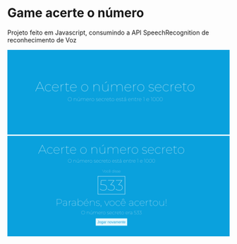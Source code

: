 # Game acerte o número

Projeto feito em Javascript, consumindo a API SpeechRecognition de reconhecimento de Voz 

![Alt text](/img/img1.png "Optional title")
![Alt text](/img/img2.png "Optional title")
